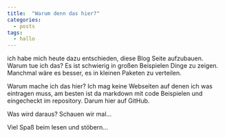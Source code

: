 ```yaml
---
title:  "Warum denn das hier?"
categories:
  - posts
tags:
  - hallo
---
```

ich habe mich heute dazu entschieden, diese Blog Seite aufzubauen. 
Warum tue ich das? 
Es ist schwierig in großen Beispielen Dinge zu zeigen. Manchmal wäre es besser, es in kleinen Paketen zu verteilen.

Warum mache ich das hier?
Ich mag keine Webseiten auf denen ich was eintragen muss, am besten ist da markdown mit code Beispielen und eingecheckt im repository. Darum hier auf GitHub.

Was wird daraus?
Schauen wir mal...

Viel Spaß beim lesen und stöbern...


